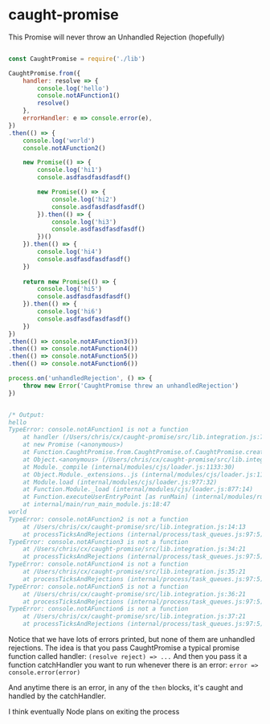 # caught-promise
This Promise will never throw an Unhandled Rejection (hopefully)

```js

const CaughtPromise = require('./lib')

CaughtPromise.from({
    handler: resolve => {
        console.log('hello')
        console.notAFunction1()
        resolve()
    },
    errorHandler: e => console.error(e),
})
.then(() => {
    console.log('world')
    console.notAFunction2()

    new Promise(() => {
        console.log('hi1')
        console.asdfasdfasdfasdf()

        new Promise(() => {
            console.log('hi2')
            console.asdfasdfasdfasdf()
        }).then(() => {
            console.log('hi3')
            console.asdfasdfasdfasdf()
        })()
    }).then(() => {
        console.log('hi4')
        console.asdfasdfasdfasdf()
    })
    
    return new Promise(() => {
        console.log('hi5')
        console.asdfasdfasdfasdf()
    }).then(() => {
        console.log('hi6')
        console.asdfasdfasdfasdf()
    })
})
.then(() => console.notAFunction3())
.then(() => console.notAFunction4())
.then(() => console.notAFunction5())
.then(() => console.notAFunction6())

process.on('unhandledRejection', () => {
    throw new Error('CaughtPromise threw an unhandledRejection')
})


/* Output:
hello
TypeError: console.notAFunction1 is not a function
    at handler (/Users/chris/cx/caught-promise/src/lib.integration.js:7:17)
    at new Promise (<anonymous>)
    at Function.CaughtPromise.from.CaughtPromise.of.CaughtPromise.create (/Users/chris/cx/caught-promise/src/lib.js:15:21)
    at Object.<anonymous> (/Users/chris/cx/caught-promise/src/lib.integration.js:4:15)
    at Module._compile (internal/modules/cjs/loader.js:1133:30)
    at Object.Module._extensions..js (internal/modules/cjs/loader.js:1153:10)
    at Module.load (internal/modules/cjs/loader.js:977:32)
    at Function.Module._load (internal/modules/cjs/loader.js:877:14)
    at Function.executeUserEntryPoint [as runMain] (internal/modules/run_main.js:74:12)
    at internal/main/run_main_module.js:18:47
world
TypeError: console.notAFunction2 is not a function
    at /Users/chris/cx/caught-promise/src/lib.integration.js:14:13
    at processTicksAndRejections (internal/process/task_queues.js:97:5)
TypeError: console.notAFunction3 is not a function
    at /Users/chris/cx/caught-promise/src/lib.integration.js:34:21
    at processTicksAndRejections (internal/process/task_queues.js:97:5)
TypeError: console.notAFunction4 is not a function
    at /Users/chris/cx/caught-promise/src/lib.integration.js:35:21
    at processTicksAndRejections (internal/process/task_queues.js:97:5)
TypeError: console.notAFunction5 is not a function
    at /Users/chris/cx/caught-promise/src/lib.integration.js:36:21
    at processTicksAndRejections (internal/process/task_queues.js:97:5)
TypeError: console.notAFunction6 is not a function
    at /Users/chris/cx/caught-promise/src/lib.integration.js:37:21
    at processTicksAndRejections (internal/process/task_queues.js:97:5)
```

Notice that we have lots of errors printed, but none of them are unhandled rejections.
The idea is that you pass CaughtPromise a typical promise function called handler:
`(resolve reject) => ...`
And then you pass it a function catchHandler you want to run whenever there is an error:
`error => console.error(error)`

And anytime there is an error, in any of the `then` blocks, it's caught and handled by the catchHandler.

I think eventually Node plans on exiting the process 
